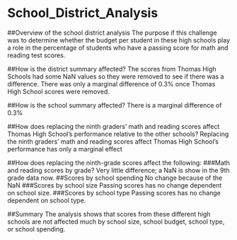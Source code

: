 # School_District_Analysis

##Overview of the school district analysis
The purpose if this challenge was to determine whether the budget per student in these high schools play a role in the percentage of students who have a passing score for math and reading test scores. 

##How is the district summary affected?
The scores from Thomas High Schools had some NaN values so they were removed to see if there was a difference. There was only a marginal difference of 0.3% once Thomas High School scores were removed.

##How is the school summary affected?
There is a marginal difference of 0.3%

##How does replacing the ninth graders’ math and reading scores affect Thomas High School’s performance relative to the other schools?
Replacing the ninth graders’ math and reading scores affect Thomas High School’s performance has only a marginal effect 

##How does replacing the ninth-grade scores affect the following:
###Math and reading scores by grade?
Very little difference; a NaN is show in the 9th grade data now.
##Scores by school spending
No change because of the NaN
###Scores by school size
Passing scores has no change dependent on school size.
###Scores by school type
Passing scores has no change dependent on school type.

##Summary
The analysis shows that scores from these different high schools are not affected much by school size, school budget, school type, or school spending. 
